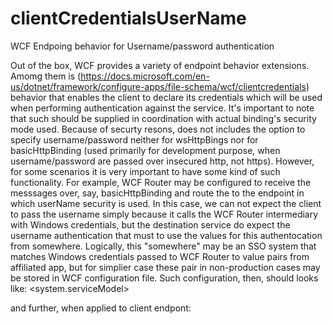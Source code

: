 # clientCredentialsUserName
WCF Endpoing behavior for Username/password authentication

Out of the box, WCF provides a variety of endpoint behavior extensions. Amomg them is <clientCredentials> (https://docs.microsoft.com/en-us/dotnet/framework/configure-apps/file-schema/wcf/clientcredentials) behavior that enables the client  to declare its credentials which will be used when performing authentication against the service. It's important to note that such <clientCredentials> should be supplied in coordination with actual binding's security mode used. 
  Because of securty resons, <clientCredentials> does not includes the option to specify username/password neither for wsHttpBings nor for basicHttpBinding (used primarily for development purpose, when username/password are passed over insecured http, not https). 
  However, for some scenarios it is very important to have some kind of such functionality. For example, WCF Router may be configured to receive the messsages over, say, basicHttpBinding and route the to the endpoint in which userName security is used. In this case, we can not expect the client to pass the username simply because it calls the WCF Router intermediary with Windows credentials, but the destination service do expect the username authentication that must to use the values for this authentocation from somewhere.
  Logically, this "somewhere" may be an SSO system that matches Windows credentials passed to WCF Router to value pairs from affiliated app, but for simplier case these pair in non-production cases may be stored in WCF configuration file. 
  Such configuration, then, should looks like:
      <system.serviceModel>
        <behaviors>
            <endpointBehaviors>
                <behavior name="UnPBehavior">
                    <clientCredentialsUserName UserName="olegk" password="xxx" />
                </behavior>
            </endpointBehaviors>
        </behaviors>
        <extensions>
            <behaviorExtensions>
                <add name="clientCredentialsUserName" type="UnPExtension.UnPBehaviorExtensionElement, UnPExtension, Version=1.0.0.0, Culture=neutral, PublicKeyToken=c60a72bef01109be" />
            </behaviorExtensions>
        </extensions>

and further, when applied to client endpont:
            <endpoint address="http://nicepc/ServiceUnP/ServiceUnP.svc" behaviorConfiguration="UnPBehavior"
                binding="basicHttpBinding" bindingConfiguration="UnPBindings"
                contract="ServiceReference3.IServiceUnP" name="BasicHttpBinding_IServiceUnP" />
